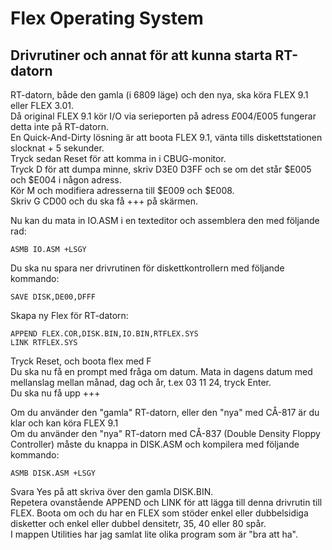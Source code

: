 # Flex Operating System
## Drivrutiner och annat för att kunna starta RT-datorn
RT-datorn, både den gamla (i 6809 läge) och den nya, ska köra FLEX 9.1 eller FLEX 3.01.  
Då original FLEX 9.1 kör I/O via serieporten på adress $E004/$E005 fungerar detta inte på RT-datorn.  
En Quick-And-Dirty lösning är att boota FLEX 9.1, vänta tills diskettstationen slocknat + 5 sekunder.  
Tryck sedan Reset för att komma in i CBUG-monitor.  
Tryck D för att dumpa minne, skriv D3E0 D3FF och se om det står $E005 och $E004 i någon adress.  
Kör M och modifiera adresserna till $E009 och $E008.  
Skriv G CD00 och du ska få +++ på skärmen.  

Nu kan du mata in IO.ASM i en texteditor och assemblera den med följande rad:  
```
ASMB IO.ASM +LSGY  
```
Du ska nu spara ner drivrutinen för diskettkontrollern med följande kommando:  
```
SAVE DISK,DE00,DFFF  
```
Skapa ny Flex för RT-datorn:  
```
APPEND FLEX.COR,DISK.BIN,IO.BIN,RTFLEX.SYS  
LINK RTFLEX.SYS 
```
Tryck Reset, och boota flex med F  
Du ska nu få en prompt med fråga om datum. Mata in dagens datum med mellanslag mellan månad, dag och år, t.ex 03 11 24, tryck Enter.  
Du ska nu få upp +++  

Om du använder den "gamla" RT-datorn, eller den "nya" med CÅ-817 är du klar och kan köra FLEX 9.1  
Om du använder den "nya" RT-datorn med CÅ-837 (Double Density Floppy Controller) måste du knappa in DISK.ASM och kompilera med följande kommando:  
```
ASMB DISK.ASM +LSGY  
```
Svara Yes på att skriva över den gamla DISK.BIN.  
Repetera ovanstående APPEND och LINK för att lägga till denna drivrutin till FLEX. Boota om och du har en FLEX som stöder enkel eller dubbelsidiga disketter och enkel eller dubbel densitetr, 35, 40 eller 80 spår.  
I mappen Utilities har jag samlat lite olika program som är "bra att ha".